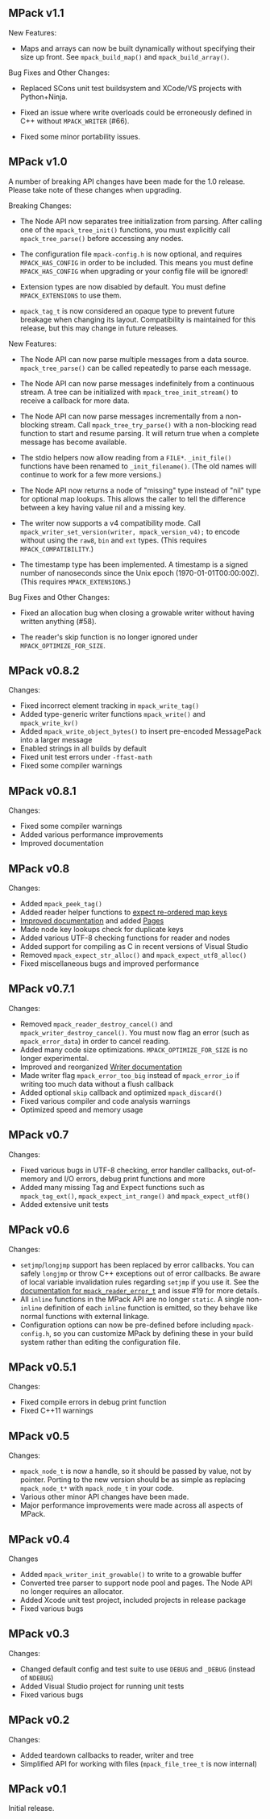 MPack v1.1
----------

New Features:

- Maps and arrays can now be built dynamically without specifying their size up front. See `mpack_build_map()` and `mpack_build_array()`.

Bug Fixes and Other Changes:

- Replaced SCons unit test buildsystem and XCode/VS projects with Python+Ninja.

- Fixed an issue where write overloads could be erroneously defined in C++ without `MPACK_WRITER` (#66).

- Fixed some minor portability issues.

MPack v1.0
----------

A number of breaking API changes have been made for the 1.0 release. Please take note of these changes when upgrading.

Breaking Changes:

- The Node API now separates tree initialization from parsing. After calling one of the `mpack_tree_init()` functions, you must explicitly call `mpack_tree_parse()` before accessing any nodes.

- The configuration file `mpack-config.h` is now optional, and requires `MPACK_HAS_CONFIG` in order to be included. This means you must define `MPACK_HAS_CONFIG` when upgrading or your config file will be ignored!

- Extension types are now disabled by default. You must define `MPACK_EXTENSIONS` to use them.

- `mpack_tag_t` is now considered an opaque type to prevent future breakage when changing its layout. Compatibility is maintained for this release, but this may change in future releases.

New Features:

- The Node API can now parse multiple messages from a data source. `mpack_tree_parse()` can be called repeatedly to parse each message.

- The Node API can now parse messages indefinitely from a continuous stream. A tree can be initialized with `mpack_tree_init_stream()` to receive a callback for more data.

- The Node API can now parse messages incrementally from a non-blocking stream. Call `mpack_tree_try_parse()` with a non-blocking read function to start and resume parsing. It will return true when a complete message has become available.

- The stdio helpers now allow reading from a `FILE*`. `_init_file()` functions have been renamed to `_init_filename()`. (The old names will continue to work for a few more versions.)

- The Node API now returns a node of "missing" type instead of "nil" type for optional map lookups. This allows the caller to tell the difference between a key having value nil and a missing key.

- The writer now supports a v4 compatibility mode. Call `mpack_writer_set_version(writer, mpack_version_v4);` to encode without using the `raw8`, `bin` and `ext` types. (This requires `MPACK_COMPATIBILITY`.)

- The timestamp type has been implemented. A timestamp is a signed number of nanoseconds since the Unix epoch (1970-01-01T00:00:00Z). (This requires `MPACK_EXTENSIONS`.)

Bug Fixes and Other Changes:

- Fixed an allocation bug when closing a growable writer without having written anything (#58).

- The reader's skip function is no longer ignored under `MPACK_OPTIMIZE_FOR_SIZE`.

MPack v0.8.2
------------

Changes:

- Fixed incorrect element tracking in `mpack_write_tag()`
- Added type-generic writer functions `mpack_write()` and `mpack_write_kv()`
- Added `mpack_write_object_bytes()` to insert pre-encoded MessagePack into a larger message
- Enabled strings in all builds by default
- Fixed unit test errors under `-ffast-math`
- Fixed some compiler warnings

MPack v0.8.1
------------

Changes:

- Fixed some compiler warnings
- Added various performance improvements
- Improved documentation

MPack v0.8
----------

Changes:

- Added `mpack_peek_tag()`
- Added reader helper functions to [expect re-ordered map keys](http://ludocode.github.io/mpack/md_docs_expect.html)
- [Improved documentation](http://ludocode.github.io/mpack/) and added [Pages](http://ludocode.github.io/mpack/pages.html)
- Made node key lookups check for duplicate keys
- Added various UTF-8 checking functions for reader and nodes
- Added support for compiling as C in recent versions of Visual Studio
- Removed `mpack_expect_str_alloc()` and `mpack_expect_utf8_alloc()`
- Fixed miscellaneous bugs and improved performance

MPack v0.7.1
------------

Changes:

- Removed `mpack_reader_destroy_cancel()` and `mpack_writer_destroy_cancel()`. You must now flag an error (such as `mpack_error_data`) in order to cancel reading.
- Added many code size optimizations. `MPACK_OPTIMIZE_FOR_SIZE` is no longer experimental.
- Improved and reorganized [Writer documentation](http://ludocode.github.io/mpack/group__writer.html)
- Made writer flag `mpack_error_too_big` instead of `mpack_error_io` if writing too much data without a flush callback
- Added optional `skip` callback and optimized `mpack_discard()`
- Fixed various compiler and code analysis warnings
- Optimized speed and memory usage

MPack v0.7
----------

Changes:

- Fixed various bugs in UTF-8 checking, error handler callbacks, out-of-memory and I/O errors, debug print functions and more
- Added many missing Tag and Expect functions such as `mpack_tag_ext()`, `mpack_expect_int_range()` and `mpack_expect_utf8()`
- Added extensive unit tests

MPack v0.6
----------

Changes:

- `setjmp`/`longjmp` support has been replaced by error callbacks. You can safely `longjmp` or throw C++ exceptions out of error callbacks. Be aware of local variable invalidation rules regarding `setjmp` if you use it. See the [documentation for `mpack_reader_error_t`](http://ludocode.github.io/mpack/mpack-reader_8h.html) and issue #19 for more details.
- All `inline` functions in the MPack API are no longer `static`. A single non-`inline` definition of each `inline` function is emitted, so they behave like normal functions with external linkage.
- Configuration options can now be pre-defined before including `mpack-config.h`, so you can customize MPack by defining these in your build system rather than editing the configuration file.

MPack v0.5.1
------------

Changes:

- Fixed compile errors in debug print function
- Fixed C++11 warnings

MPack v0.5
----------

Changes:

- `mpack_node_t` is now a handle, so it should be passed by value, not by pointer. Porting to the new version should be as simple as replacing `mpack_node_t*` with `mpack_node_t` in your code.
- Various other minor API changes have been made.
- Major performance improvements were made across all aspects of MPack.

MPack v0.4
----------

Changes

- Added `mpack_writer_init_growable()` to write to a growable buffer
- Converted tree parser to support node pool and pages. The Node API no longer requires an allocator.
- Added Xcode unit test project, included projects in release package
- Fixed various bugs

MPack v0.3
----------

Changes:

- Changed default config and test suite to use `DEBUG` and `_DEBUG` (instead of `NDEBUG`)
- Added Visual Studio project for running unit tests
- Fixed various bugs

MPack v0.2
----------

Changes:

- Added teardown callbacks to reader, writer and tree
- Simplified API for working with files (`mpack_file_tree_t` is now internal)

MPack v0.1
----------

Initial release.
